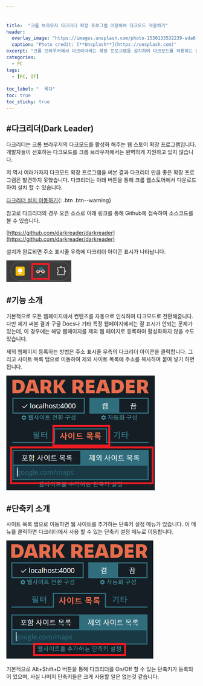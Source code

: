 ```yaml
---


title:  "크롬 브라우저 다크리더 확장 프로그램 이용하여 다크모드 적용하기"
header:
  overlay_image: "https://images.unsplash.com/photo-1530133532239-eda6f53fcf0f?q=80&w=2274&auto=format&fit=crop&ixlib=rb-4.0.3&ixid=M3wxMjA3fDB8MHxwaG90by1wYWdlfHx8fGVufDB8fHx8fA%3D%3D"
  caption: "Photo credit: [**Unsplash**](https://unsplash.com)"
excerpt: "크롬 브라우저에서 다크리더라는 확장 프로그램을 설치하여 다크모드를 적용하는 방법에 대해 안내합니다."
categories:
  - PC
tags:
  - [PC, IT]

toc_label: "  목차"
toc: true
toc_sticky: true
---
```



## #다크리더(Dark Leader)
다크리더는 크롬 브라우저의 다크모드를 활성화 해주는 웹 스토어 확장 프로그램입니다. 개발자들이 선호하는 다크모드를 크롬 브라우저에서는 완벽하게 지원하고 있지 않습니다. 

저 역시 여러가자지 다크모드 확장 프로그램을 써본 결과 다크리더 만큼 좋은 확장 프로그램은 발견하지 못했습니다. 다크리더는 아래 버튼을 통해 크롬 웹스토어에서 다운로드하여 설치 할 수 있습니다.

[다크리더 설치 이동하기](https://chromewebstore.google.com/detail/dark-reader/eimadpbcbfnmbkopoojfekhnkhdbieeh){: .btn .btn--warning}

참고로 다크리더의 경우 오픈 소스로 아래 링크를 통해 Github에 접속하여 소스코드를 볼 수 있습니다.

[https://github.com/darkreader/darkreader](https://github.com/darkreader/darkreader)



설치가 완료되면 주소 표시줄 우측에 다크리더 아이콘 표시가 나타납니다.

![다크리더(Dark Reader) 아이콘](../../images/2024-08-27-14-10-31.png)

## #기능 소개
기본적으로 모든 웹페이지에서 컨텐츠를 자동으로 인식하여 다크모드로 전환해줍니다. 다만 제가 써본 결과 구글 Docs나 기타 특정 웹페이지에서는 잘 표시가 안되는 문제가 있는데, 이 경우에는 해당 웹페이지를 제외 웹 페이지로 등록하여 활성화하지 않을 수도 있습니다.

제외 웹페이지 등록하는 방법은 주소 표시줄 우측의 다크리더 아이콘을 클릭합니다. 그리고 사이트 목록 탭으로 이동하여 제외 사이트 목록에 주소를 복사하여 붙여 넣기 하면 됩니다.

![다크리더 제외 웹사이트 입력](../../images/2024-08-27-14-16-24.png)

## #단축키 소개

사이트 목록 탭으로 이동하면 웹 사이트를 추가하는 단축키 설정 메뉴가 있습니다. 이 메뉴를 클릭하면 다크리더에서 사용 할 수 있는 단축키 설정 메뉴로 이동합니다.

![다크리더 단축키](../../images/2024-08-27-14-16-59.png)

기본적으로 Alt+Shift+D 버튼을 통해 다크리더를 On/Off 할 수 있는 단축키가 등록되어 있으며, 사실 나머지 단축키들은 크게 사용할 일은 없는것 같습니다.

